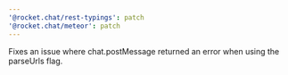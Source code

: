 ```yaml
---
'@rocket.chat/rest-typings': patch
'@rocket.chat/meteor': patch
---
```


Fixes an issue where chat.postMessage returned an error when using the parseUrls flag.
